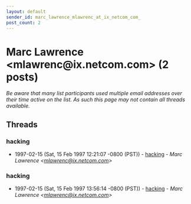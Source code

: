 ```yaml
---
layout: default
sender_id: marc_lawrence_mlawrenc_at_ix_netcom_com_
post_count: 2
---
```


# Marc Lawrence <mlawrenc<span>@</span>ix.netcom.com> (2 posts)

_Be aware that many list participants used multiple email addresses over their time active on the list. As such this page may not contain all threads available._

## Threads

### hacking
+ 1997-02-15 (Sat, 15 Feb 1997 12:21:07 -0800 (PST)) - [hacking](/archive/1997/02/86364f617d3c9abdade534ee2703ffdab9813b83aa8cbd4c6f671bd8c5574dd2) - _Marc Lawrence \<mlawrenc@ix.netcom.com\>_

### hacking
+ 1997-02-15 (Sat, 15 Feb 1997 13:56:14 -0800 (PST)) - [hacking](/archive/1997/02/d9e7d023152afa1436a4b12d6f94bfa460365ca55d4482d36ee4806d1aa77482) - _Marc Lawrence \<mlawrenc@ix.netcom.com\>_

